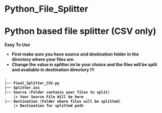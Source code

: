 # Python_File_Splitter
<h1>Python based file splitter (CSV only)</h1>

<b>Easy To Use<b>
  
  <ul>
    <li>First make sure you have source and destination folder in the directory where your files are.</li>
    <li>Change the value in splitter.ini to your choice and the files will be split and available in destination directory !!!</li>
  </ul>



```bash
.
├── Final_Splitter_CSV.py
├── Splitter.ini
├── Source (Folder contains your files to split)
    |= Your Source File Will be here
├── Destination (Folder where files will be splitted)
    |= Destination for splitted path
```
  
